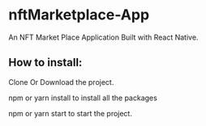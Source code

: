 # nftMarketplace-App
An NFT Market Place Application Built with React Native.
<h2>How to install:</h2>
<p>Clone Or Download the project.</p>
<p>npm or yarn install to install all the packages</p>
<p>npm or yarn start to start the project.</p>
